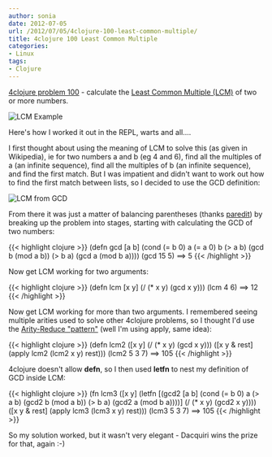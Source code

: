 ```yaml
---
author: sonia
date: 2012-07-05
url: /2012/07/05/4clojure-100-least-common-multiple/
title: 4clojure 100 Least Common Multiple
categories:
- Linux
tags:
- Clojure
---
```


[4clojure problem 100](http://www.4clojure.com/problem/100) - calculate the [Least Common Multiple (LCM)](http://en.wikipedia.org/wiki/Least_common_multiple) of two or more numbers.

<!--more-->

![LCM Example](http://upload.wikimedia.org/wikipedia/en/math/c/b/0/cb0d245e78e328c29095b9522fd16200.png)

Here's how I worked it out in the REPL, warts and all....

I first thought about using the meaning of LCM to solve this (as given in Wikipedia), ie for two numbers a and b (eg 4 and 6), find all the multiples of a (an infinite sequence), find all the multiples of b (an infinite sequence), and find the first match. But I was impatient and didn't want to work out how to find the first match between lists, so I decided to use the GCD definition:

![LCM from GCD](http://upload.wikimedia.org/wikipedia/en/math/5/b/3/5b3f3c62dd59cc5594af7b2ece3798fb.png)

From there it was just a matter of balancing parentheses (thanks [paredit](http://www.snowfrog.net/2012/06/02/emacs-paredit-notes-for-osx/)) by breaking up the problem into stages, starting with calculating the GCD of two numbers:

{{< highlight clojure >}}
(defn gcd [a b]
  (cond
   (= b 0) a
   (= a 0) b
   (> a b) (gcd b (mod a b))
   (> b a) (gcd a (mod b a))))
(gcd 15 5)
==> 5
{{< /highlight >}}

Now get LCM working for two arguments:

{{< highlight clojure >}}
(defn lcm [x y]
  (/ (* x y) (gcd x y)))
(lcm 4 6)
==> 12
{{< /highlight >}}

Now get LCM working for more than two arguments. I remembered seeing multiple arities used to solve other 4clojure problems, so I thought I'd use the [Arity-Reduce "pattern"](http://blog.darevay.com/2011/08/briefly-the-arity-reduce-pattern-in-clojure/) (well I'm using apply, same idea):

{{< highlight clojure >}}
(defn lcm2
  ([x y] (/ (* x y) (gcd x y)))
  ([x y & rest] (apply lcm2 (lcm2 x y) rest)))
(lcm2 5 3 7)
==> 105
{{< /highlight >}}

4clojure doesn't allow **defn**, so I then used **letfn** to nest my definition of GCD inside LCM:

{{< highlight clojure >}}
(fn lcm3
  ([x y]
     (letfn [(gcd2 [a b]
               (cond
                (= b 0) a
                (> a b) (gcd2 b (mod a b))
                (> b a) (gcd2 a (mod b a))))]
       (/ (* x y) (gcd2 x y))))
  ([x y & rest] (apply lcm3 (lcm3 x y) rest)))
(lcm3 5 3 7)
==> 105
{{< /highlight >}}

So my solution worked, but it wasn't very elegant - Dacquiri wins the prize for that, again :-)
